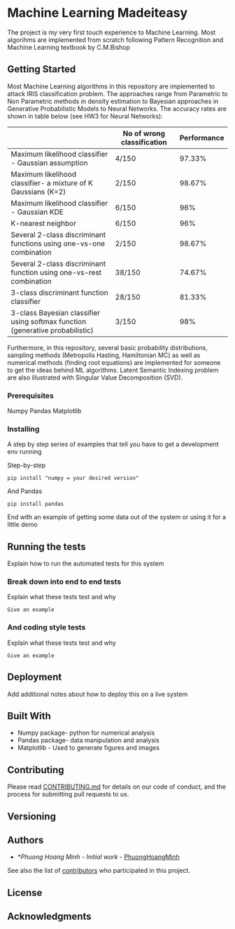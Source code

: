 # Machine Learning Madeiteasy

The project is my very first touch experience to Machine Learning. 
Most algorihms are implemented from scratch following Pattern Recognition and Machine Learning textbook by C.M.Bishop 

## Getting Started

Most Machine Learning algorithms in this repository are implemented to attack IRIS classification problem. 
The approaches range from Parametric to Non Parametric methods in density estimation to Bayesian approaches in Generative Probabilistic Models to Neural Networks.
The accuracy rates are shown in table below (see HW3 for Neural Networks):

|                                                                               | No of wrong classification | Performance |
|-------------------------------------------------------------------------------|----------------------------|-------------|
| Maximum likelihood classifier - Gaussian assumption                           | 4/150                      | 97.33%      |
| Maximum likelihood classifier- a mixture of K Gaussians (K=2)                 | 2/150                      | 98.67%      |
| Maximum likelihood classifier - Gaussian KDE                                  | 6/150                      | 96%         |
| K-nearest neighbor                                                            | 6/150                      | 96%         |
| Several 2-class discriminant functions using one-vs-one combination           | 2/150                      | 98.67%      |
| Several 2-class discriminant function using one-vs-rest combination           | 38/150                     | 74.67%      |
| 3-class discriminant function classifier                                      | 28/150                     | 81.33%      |
| 3-class Bayesian classifier using softmax function (generative probabilistic) | 3/150                      | 98%         |

Furthermore, in this repository, several basic probability distributions, sampling methods (Metropolis Hasting, Hamiltonian MC) as well as numerical methods (finding root equations) are implemented for someone to get the ideas behind ML algorithms. 
Latent Semantic Indexing problem are also illustrated with Singular Value Decomposition (SVD).

### Prerequisites

Numpy
Pandas
Matplotlib

### Installing

A step by step series of examples that tell you have to get a development env running

Step-by-step

```
pip install "numpy = your desired version"
```

And Pandas

```
pip install pandas
```

End with an example of getting some data out of the system or using it for a little demo

## Running the tests

Explain how to run the automated tests for this system

### Break down into end to end tests

Explain what these tests test and why

```
Give an example
```

### And coding style tests

Explain what these tests test and why

```
Give an example
```

## Deployment

Add additional notes about how to deploy this on a live system

## Built With

* Numpy package- python for numerical analysis
* Pandas package- data manipulation and analysis
* Matplotlib - Used to generate figures and images

## Contributing

Please read [CONTRIBUTING.md]() for details on our code of conduct, and the process for submitting pull requests to us.

## Versioning


## Authors

* **Phuong Hoang Minh* - *Initial work* - [PhuongHoangMinh](https://github.com/PhuongHoangMinh)

See also the list of [contributors](https://github.com/your/project/contributors) who participated in this project.

## License


## Acknowledgments
